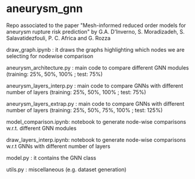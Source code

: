 # aneurysm_gnn
Repo associated to the paper "Mesh-informed reduced order models for aneurysm rupture risk prediction" by G.A. D'Inverno, S. Moradizadeh, S. Salavatidezfouli, P. C. Africa and G. Rozza

draw_graph.ipynb : it draws the graphs highlighting which nodes we are selecting for nodewise comparison

aneurysm_architecture.py :  main code to compare different GNN modules (training: 25%, 50%, 100% ; test: 75%)

aneurysm_layers_interp.py :  main code to compare GNNs with different number of layers (training: 25%, 50%, 100% ; test: 75%)

aneurysm_layers_extrap.py :  main code to compare GNNs with different number of layers (training: 25%, 50%, 75%, 100% ; test: 125%)

model_comparison.ipynb: notebook to generate node-wise comparisons w.r.t. different GNN modules

draw_layers_interp.ipynb: notebook to generate node-wise comparisons w.r.t GNNs with different number of layers

model.py : it contains the GNN class

utils.py :  miscellaneous (e.g. dataset generation)